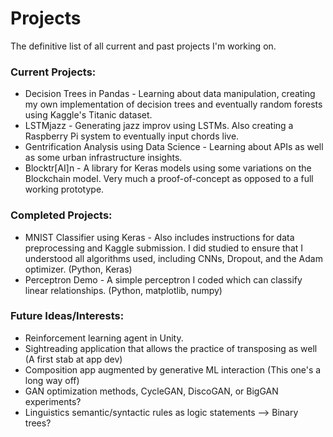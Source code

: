 # Projects
The definitive list of all current and past projects I'm working on.

### Current Projects:
* Decision Trees in Pandas - Learning about data manipulation, creating my own implementation of decision trees and eventually 
random forests using Kaggle's Titanic dataset.
* LSTMjazz - Generating jazz improv using LSTMs. Also creating a Raspberry Pi system to eventually input chords live.
* Gentrification Analysis using Data Science - Learning about APIs as well as some urban infrastructure insights.
* Blocktr[AI]n - A library for Keras models using some variations on the Blockchain model. Very much a proof-of-concept as 
opposed to a full working prototype.

### Completed Projects:
* MNIST Classifier using Keras - Also includes instructions for data preprocessing and Kaggle submission. I did studied to 
ensure that I understood all algorithms used, including CNNs, Dropout, and the Adam optimizer. (Python, Keras)
* Perceptron Demo - A simple perceptron I coded which can classify linear relationships. (Python, matplotlib, numpy)

### Future Ideas/Interests:
* Reinforcement learning agent in Unity.
* Sightreading application that allows the practice of transposing as well (A first stab at app dev)
* Composition app augmented by generative ML interaction (This one's a long way off)
* GAN optimization methods, CycleGAN, DiscoGAN, or BigGAN experiments?
* Linguistics semantic/syntactic rules as logic statements --> Binary trees?
